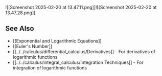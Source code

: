 ---
---

![[Screenshot 2025-02-20 at 13.47.11.png]]![[Screenshot 2025-02-20 at 13.47.28.png]]


## See Also
- [[Exponential and Logarithmic Equations]]
- [[Euler's Number]]
- [[../../calculus/differential_calculus/Derivatives]] - For derivatives of logarithmic functions
- [[../../calculus/integral_calculus/Integration Techniques]] - For integration of logarithmic functions